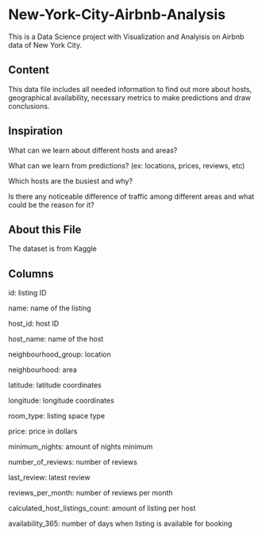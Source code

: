 # New-York-City-Airbnb-Analysis

This is a Data Science project with Visualization and Analyisis on Airbnb data of New York City.

## Content

This data file includes all needed information to find out more about hosts, geographical availability, necessary metrics to make predictions and draw conclusions.

## Inspiration

What can we learn about different hosts and areas?

What can we learn from predictions? (ex: locations, prices, reviews, etc)

Which hosts are the busiest and why?

Is there any noticeable difference of traffic among different areas and what could be the reason for it?

## About this File
The dataset is from Kaggle

## Columns
id: listing ID 

name: name of the listing

host_id: host ID

host_name: name of the host

neighbourhood_group: location

neighbourhood: area

latitude: latitude coordinates

longitude: longitude coordinates

room_type: listing space type

price: price in dollars

minimum_nights: amount of nights minimum

number_of_reviews: number of reviews

last_review: latest review

reviews_per_month: number of reviews per month

calculated_host_listings_count: amount of listing per host

availability_365: number of days when listing is available for booking

